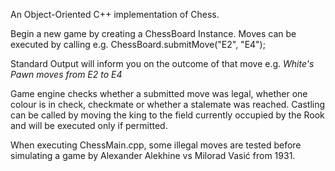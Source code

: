 An Object-Oriented C++ implementation of Chess. 

Begin a new game by creating a ChessBoard Instance. Moves can be executed by calling e.g. ChessBoard.submitMove("E2", "E4");

Standard Output will inform you on the outcome of that move e.g. *White's Pawn moves from E2 to E4*

Game engine checks whether a submitted move was legal, whether one colour is in check, checkmate or whether a stalemate was reached. 
Castling can be called by moving the king to the field currently occupied by the Rook and will be executed only if permitted. 

When executing ChessMain.cpp, some illegal moves are tested before simulating a game by Alexander Alekhine vs Milorad Vasić from 1931.
